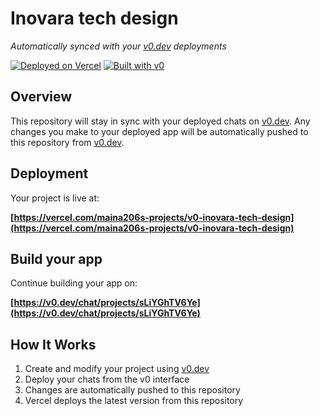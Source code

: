 # Inovara tech design

*Automatically synced with your [v0.dev](https://v0.dev) deployments*

[![Deployed on Vercel](https://img.shields.io/badge/Deployed%20on-Vercel-black?style=for-the-badge&logo=vercel)](https://vercel.com/maina206s-projects/v0-inovara-tech-design)
[![Built with v0](https://img.shields.io/badge/Built%20with-v0.dev-black?style=for-the-badge)](https://v0.dev/chat/projects/sLiYGhTV6Ye)

## Overview

This repository will stay in sync with your deployed chats on [v0.dev](https://v0.dev).
Any changes you make to your deployed app will be automatically pushed to this repository from [v0.dev](https://v0.dev).

## Deployment

Your project is live at:

**[https://vercel.com/maina206s-projects/v0-inovara-tech-design](https://vercel.com/maina206s-projects/v0-inovara-tech-design)**

## Build your app

Continue building your app on:

**[https://v0.dev/chat/projects/sLiYGhTV6Ye](https://v0.dev/chat/projects/sLiYGhTV6Ye)**

## How It Works

1. Create and modify your project using [v0.dev](https://v0.dev)
2. Deploy your chats from the v0 interface
3. Changes are automatically pushed to this repository
4. Vercel deploys the latest version from this repository
